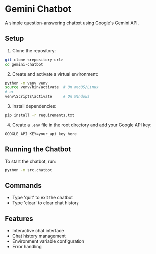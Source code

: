 # Gemini Chatbot

A simple question-answering chatbot using Google's Gemini API.

## Setup

1. Clone the repository:
```bash
git clone <repository-url>
cd gemini-chatbot
```

2. Create and activate a virtual environment:
```bash
python -m venv venv
source venv/bin/activate  # On macOS/Linux
# or
venv\Scripts\activate     # On Windows
```

3. Install dependencies:
```bash
pip install -r requirements.txt
```

4. Create a `.env` file in the root directory and add your Google API key:
```env
GOOGLE_API_KEY=your_api_key_here
```

## Running the Chatbot

To start the chatbot, run:
```bash
python -m src.chatbot
```

## Commands
- Type 'quit' to exit the chatbot
- Type 'clear' to clear chat history

## Features
- Interactive chat interface
- Chat history management
- Environment variable configuration
- Error handling
